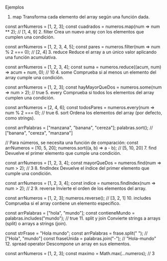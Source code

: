 Ejemplos

1. map
Transforma cada elemento del array según una función dada.

const arrNumeros = [1, 2, 3];
const cuadrados = numeros.map(num => num ** 2); // [1, 4, 9]
2. filter
Crea un nuevo array con los elementos que cumplen una condición.

const arrNumeros = [1, 2, 3, 4, 5];
const pares = numeros.filter(num => num % 2 === 0); // [2, 4]
3. reduce
Reduce el array a un único valor aplicando una función acumulativa.

const arrNumeros = [1, 2, 3, 4];
const suma = numeros.reduce((acum, num) => acum + num, 0); // 10
4. some
Comprueba si al menos un elemento del array cumple una condición.

const arrNumeros = [1, 2, 3];
const hayMayorQueDos = numeros.some(num => num > 2); // true
5. every
Comprueba si todos los elementos del array cumplen una condición.

const arrNumeros = [2, 4, 6];
const todosPares = numeros.every(num => num % 2 === 0); // true
6. sort
Ordena los elementos del array (por defecto, como strings).

const arrPalabras = ["manzana", "banana", "cereza"];
palabras.sort(); // ["banana", "cereza", "manzana"]
 
// Para números, se necesita una función de comparación:
const arrNumeros = [10, 5, 20];
numeros.sort((a, b) => a - b); // [5, 10, 20]
7. find
Devuelve el primer elemento que cumple una condición.

const arrNumeros = [1, 2, 3, 4];
const mayorQueDos = numeros.find(num => num > 2); // 3
8. findIndex
Devuelve el índice del primer elemento que cumple una condición.

const arrNumeros = [1, 2, 3, 4];
const indice = numeros.findIndex(num => num > 2); // 2
9. reverse
Invierte el orden de los elementos del array.

const arrNumeros = [1, 2, 3];
numeros.reverse(); // [3, 2, 1]
10. includes
Comprueba si el array contiene un elemento específico.

const arrPalabras = ["hola", "mundo"];
const contieneMundo = palabras.includes("mundo"); // true
11. split y join
Convierte strings a arrays (split) o arrays a strings (join).

const strFrase = "Hola mundo";
const arrPalabras = frase.split(" "); // ["Hola", "mundo"]
const fraseUnida = palabras.join("-"); // "Hola-mundo"
12. spread operator
Descompone un array en sus elementos.

const arrNumeros = [1, 2, 3];
const maximo = Math.max(...numeros); // 3